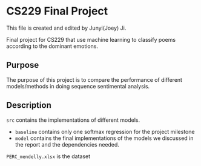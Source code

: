 # CS229 Final Project

This file is created and edited by Junyi(Joey) Ji.

Final project for CS229 that use machine learning to classify poems according to the dominant emotions.

## Purpose

The purpose of this project is to compare the performance of different models/methods in doing sequence sentimental analysis.

## Description

`src` contains the implementations of different models.

* `baseline` contains only one softmax regression for the project milestone
* `model` contains the final implementations of the models we discussed in the report and the dependencies needed.

`PERC_mendelly.xlsx` is the dataset
